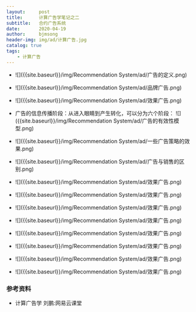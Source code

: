 ```yaml
---
layout:     post
title:      计算广告学笔记之二
subtitle:   合约广告系统
date:       2020-04-19
author:     bjmsong
header-img: img/ad/计算广告.jpg
catalog: true
tags:
    - 计算广告
---
```



<ul> 
<li markdown="1">
![]({{site.baseurl}}/img/Recommendation System/ad/广告的定义.png) 
</li> 
</ul> 

<ul> 
<li markdown="1">
![]({{site.baseurl}}/img/Recommendation System/ad/品牌广告.png) 
</li> 
</ul> 

<ul> 
<li markdown="1">
![]({{site.baseurl}}/img/Recommendation System/ad/效果广告.png) 
</li> 
</ul> 

<ul> 
<li markdown="1">
广告的信息传播阶段：从进入眼睛到产生转化，可以分为六个阶段：
![]({{site.baseurl}}/img/Recommendation System/ad/广告的有效性模型.png) 
</li> 
</ul> 

<ul> 
<li markdown="1">
![]({{site.baseurl}}/img/Recommendation System/ad/一些广告策略的效果.png) 
</li> 
</ul> 

<ul> 
<li markdown="1">
![]({{site.baseurl}}/img/Recommendation System/ad/广告与销售的区别.png) 
</li> 
</ul> 

<ul> 
<li markdown="1">
![]({{site.baseurl}}/img/Recommendation System/ad/效果广告.png) 
</li> 
</ul> 

<ul> 
<li markdown="1">
![]({{site.baseurl}}/img/Recommendation System/ad/效果广告.png) 
</li> 
</ul> 

<ul> 
<li markdown="1">
![]({{site.baseurl}}/img/Recommendation System/ad/效果广告.png) 
</li> 
</ul> 

<ul> 
<li markdown="1">
![]({{site.baseurl}}/img/Recommendation System/ad/效果广告.png) 
</li> 
</ul> 

<ul> 
<li markdown="1">
![]({{site.baseurl}}/img/Recommendation System/ad/效果广告.png) 
</li> 
</ul> 

<ul> 
<li markdown="1">
![]({{site.baseurl}}/img/Recommendation System/ad/效果广告.png) 
</li> 
</ul> 

<ul> 
<li markdown="1">
![]({{site.baseurl}}/img/Recommendation System/ad/效果广告.png) 
</li> 
</ul> 

<ul> 
<li markdown="1">
![]({{site.baseurl}}/img/Recommendation System/ad/效果广告.png) 
</li> 
</ul> 







### 参考资料

- 计算广告学 刘鹏:网易云课堂